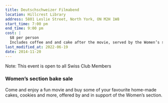 ```yaml
---
title: Deutschschweizer Filmabend
location: Hillcrest Library
address: 5801 Leslie Street, North York, ON M2H 1W8
start_time: 7:00 pm
end_time: 9:00 pm
cost: |
  $8 per person
  Includes coffee and and cake after the movie, served by the Women’s section
last_modified_at: 2022-06-19
date: 2014-11-20
---
```


Note: This event is open to all Swiss Club Members

### Women’s section bake sale

Come and enjoy a fun movie and buy some of your favourite home-made cakes,
cookies and more, offered by and in support of the Women’s section.
